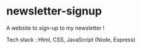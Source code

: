 # newsletter-signup

A website to sign-up to my newsletter !

Tech stack : Html, CSS, JavaScript (Node, Express)
